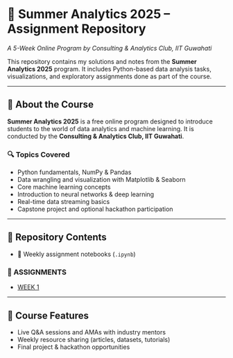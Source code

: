 # 🌟 Summer Analytics 2025 – Assignment Repository  
*A 5-Week Online Program by Consulting & Analytics Club, IIT Guwahati*

This repository contains my solutions and notes from the **Summer Analytics 2025** program. It includes Python-based data analysis tasks, visualizations, and exploratory assignments done as part of the course.

---

## 📘 About the Course

**Summer Analytics 2025** is a free online program designed to introduce students to the world of data analytics and machine learning. It is conducted by the **Consulting & Analytics Club, IIT Guwahati**.

### 🔍 Topics Covered

- Python fundamentals, NumPy & Pandas
- Data wrangling and visualization with Matplotlib & Seaborn
- Core machine learning concepts
- Introduction to neural networks & deep learning
- Real-time data streaming basics
- Capstone project and optional hackathon participation

---

## 📂 Repository Contents

- 📁 Weekly assignment notebooks (`.ipynb`)

### 📝 ASSIGNMENTS

 - [WEEK 1](assignments/SA2025_W1.ipynb)
---

## 💬 Course Features

- Live Q&A sessions and AMAs with industry mentors  
- Weekly resource sharing (articles, datasets, tutorials)  
- Final project & hackathon opportunities
